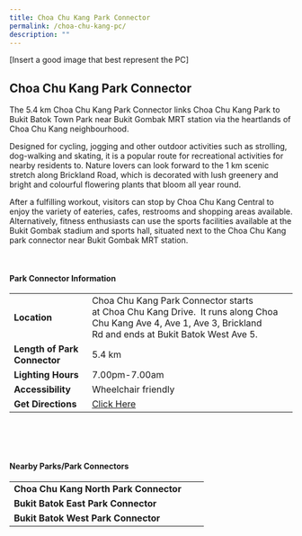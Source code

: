 ```yaml
---
title: Choa Chu Kang Park Connector
permalink: /choa-chu-kang-pc/
description: ""
---
```

[Insert a good image that best represent the PC]

## Choa Chu Kang Park Connector

The 5.4 km Choa Chu Kang Park Connector links Choa Chu Kang Park to Bukit Batok Town Park near Bukit Gombak MRT station via the heartlands of Choa Chu Kang neighbourhood.

Designed for cycling, jogging and other outdoor activities such as strolling, dog-walking and skating, it is a popular route for recreational activities for nearby residents to. Nature lovers can look forward to the 1 km scenic stretch along Brickland Road, which is decorated with lush greenery and bright and colourful flowering plants that bloom all year round.

After a fulfilling workout, visitors can stop by Choa Chu Kang Central to enjoy the variety of eateries, cafes, restrooms and shopping areas available. Alternatively, fitness enthusiasts can use the sports facilities available at the Bukit Gombak stadium and sports hall, situated next to the Choa Chu Kang park connector near Bukit Gombak MRT station.

<br>

#### Park Connector Information
|  |  |  |
| -------- | -------- | -------- |
| **Location** | Choa Chu Kang Park Connector starts at&nbsp;Choa Chu Kang Drive.&nbsp; It&nbsp;runs along&nbsp;Choa Chu Kang Ave 4, Ave 1, Ave 3, Brickland Rd&nbsp;and ends at&nbsp;Bukit Batok West Ave 5. |  |
| **Length of Park Connector** | 5.4 km  |  |
| **Lighting Hours** | 7.00pm-7.00am | |
| **Accessibility** | Wheelchair friendly | |
| **Get Directions** | [Click Here](https://www.onemap.gov.sg/main/v2/?lat=1.3581561202879793&amp;lng=103.7515811810391) | |

<br>
<br>
<br>	

#### Nearby Parks/Park Connectors
|   |  |  |
| -------- | -------- | -------- |
| **Choa Chu Kang North Park Connector** | | |
| **Bukit Batok East Park Connector** | | |
| **Bukit Batok West Park Connector** | | |